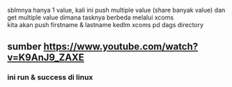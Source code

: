 sblmnya hanya 1 value, kali ini push multiple value (share banyak value) dan get multiple value dimana tasknya berbeda melalui xcoms<br>
kita akan push firstname & lastname kedlm xcoms pd dags directory<br>
## sumber https://www.youtube.com/watch?v=K9AnJ9_ZAXE
### ini run & success di linux
<!-- uninstall all package with pip => pip freeze | xargs pip uninstall -y -->